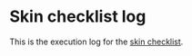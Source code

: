 # Skin checklist log

This is the execution log for the [skin
checklist](../checklists/skin-checklist.md).
